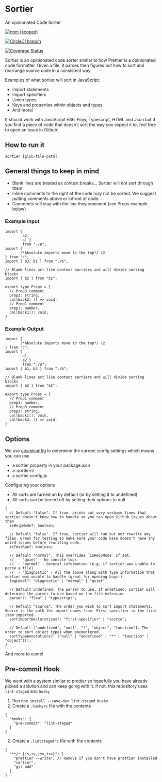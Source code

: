 # Sortier

An opinionated Code Sorter

[![npm (scoped)](https://img.shields.io/npm/v/@snowcoders/sortier.svg)](https://www.npmjs.com/package/@snowcoders/sortier)

[![CircleCI branch](https://img.shields.io/circleci/project/github/snowcoders/sortier/master.svg)](https://circleci.com/gh/snowcoders/sortier)

[![Coverage Status](https://coveralls.io/repos/github/snowcoders/sortier/badge.svg?branch=master)](https://coveralls.io/github/snowcoders/sortier?branch=master)

Sortier is an opinionated code sorter similar to how Prettier is a opinionated code formatter. Given a file, it parses then figures out how to sort and rearrange source code in a consistent way.

Examples of what sortier will sort in JavaScript:

- Import statements
- Import specifiers
- Union types
- Keys and properties within objects and types
- And more!

It should work with JavaScript ES6, Flow, Typescript, HTML and Json but if you find a piece of code that doesn't sort the way you expect it to, feel free to open an issue in Github!

## How to run it

```
sortier [glob-file-path]
```

## General things to keep in mind

- Blank lines are treated as context breaks... Sortier will not sort through them
- Inline comments to the right of the code may not be sorted. We suggest putting comments above or infront of code.
- Comments will stay with the line they comment (see Props example below)

### Example Input

```
import {
        a2,
        a1 }
        from "./a";
import {
       /*Absolute imports move to the top*/ c2
} from "c";
import { b3, b1 } from "./b";

// Blank lines act like context barriers and will divide sorting blocks
import { b2 } from "b1";

export type Props = {
  // Prop3 comment
  prop3: string,
  callback2: () => void,
  // Prop1 comment
  prop1: number,
  callback1(): void,
}
```

### Example Output

```
import {
       /*Absolute imports move to the top*/ c2
} from "c";
import {
        a1,
        a2 }
        from "./a";
import { b1, b3 } from "./b";

// Blank lines act like context barriers and will divide sorting blocks
import { b2 } from "b1";

export type Props = {
  // Prop1 comment
  prop1: number,
  // Prop3 comment
  prop3: string,
  callback1(): void,
  callback2: () => void,
}
```

## Options

We use [cosmiconfig](https://www.npmjs.com/package/cosmiconfig) to determine the current config settings which means you can use

- a sortier property in your package.json
- a .sortierrc
- a sortier.config.js

Configuring your options

- All sorts are turned on by default (or by setting it to undefined)
- All sorts can be turned off by setting their options to null

```
{
  // Default "false". If true, prints out very verbose lines that sortier doesn't know how to handle so you can open Github issues about them
  isHelpMode?: boolean;

  // Default "false". If true, sortier will run but not rewrite any files. Great for testing to make sure your code base doesn't have any weird issues before rewriting code.
  isTestRun?: boolean;

  // Default "normal". This overrides `isHelpMode` if set.
  //  - "quiet" - No console logs
  //  - "normal" - General information (e.g. if sortier was unable to parse a file)
  //  - "diagnostic" - All the above along with type information that sortier was unable to handle (great for opening bugs!)
  logLevel?: "diagnostic" | "normal" | "quiet";

  // Default undefined. The parser to use. If undefined, sortier will determine the parser to use based on the file extension
  parser?: "flow" | "typescript";

  // Default "source". The order you wish to sort import statements. Source is the path the import comes from. First specifier is the first item imported.
  sortImportDeclarations?: "first-specifier" | "source";

  // Default ["undefined", "null", "*", "object", "function"]. The order to sort object types when encountered.
  sortTypeAnnotations?: ("null" | "undefined" | "*" | "function" | "object")[];
}
```

And more to come!

## Pre-commit Hook

We went with a system similar to [prettier](https://prettier.io/docs/en/precommit.html) so hopefully you have already picked a solution and can keep going with it. If not, this repository uses `lint-staged` and `husky`

1. Run `npm install --save-dev lint-staged husky`
2. Create a `.huskyrc` file with the contents

```
{
  "hooks": {
    "pre-commit": "lint-staged"
  }
}
```

2. Create a `.lintstagedrc` file with the contents

```
{
  "**/*.{js,ts,jsx,tsx}": [
    "prettier --write", // Remove if you don't have prettier installed
    "sortier",
    "git add"
  ]
}
```
